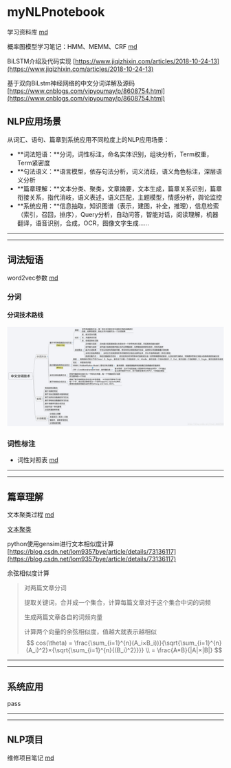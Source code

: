 # myNLPnotebook



学习资料库 [md](./mds/学习资料库.md)

概率图模型学习笔记：HMM、MEMM、CRF [md](./mds/概率图模型学习笔记：HMM、MEMM、CRF.md)

BiLSTM介绍及代码实现 [https://www.jiqizhixin.com/articles/2018-10-24-13](https://www.jiqizhixin.com/articles/2018-10-24-13)

基于双向BiLstm神经网络的中文分词详解及源码 [https://www.cnblogs.com/vipyoumay/p/8608754.html](https://www.cnblogs.com/vipyoumay/p/8608754.html)

## NLP应用场景

从词汇、语句、篇章到系统应用不同粒度上的NLP应用场景：

* **词法短语：**分词，词性标注，命名实体识别，组块分析，Term权重，Term紧密度
* **句法语义：**语言模型，依存句法分析，词义消歧，语义角色标注，深层语义分析
* **篇章理解：**文本分类、聚类，文章摘要，文本生成，篇章关系识别，篇章衔接关系，指代消岐，语义表述，语义匹配，主题模型，情感分析，舆论监控
* **系统应用：**信息抽取，知识图谱（表示，建图，补全，推理），信息检索（索引，召回，排序），Query分析，自动问答，智能对话，阅读理解，机器翻译，语音识别，合成，OCR，图像文字生成......

---

---



## 词法短语

word2vec参数 [md](./mds/word2vec.md)

### 分词

#### 分词技术路线

![分词技术](./images/中文分词技术.png)

### 词性标注

* 词性对照表 [md](./mds/汉语词性.md)

  

---

---

## 篇章理解

文本聚类过程 [md](./mds/文本聚类的过程.md)

[文本聚类](https://www.jianshu.com/p/40493f4010a9)

python使用gensim进行文本相似度计算 [https://blog.csdn.net/lom9357bye/article/details/73136117](https://blog.csdn.net/lom9357bye/article/details/73136117)

余弦相似度计算

> 对两篇文章分词
>
> 提取关键词，合并成一个集合，计算每篇文章对于这个集合中词的词频
>
> 生成两篇文章各自的词频向量
>
> 计算两个向量的余弦相似度，值越大就表示越相似
> $$
> cos(\theta) = \frac{\sum_{i=1}^{n}(A_i×B_i))}{\sqrt{\sum_{i=1}^{n}(A_i)^2}×{\sqrt{\sum_{i=1}^{n}{(B_i)^2}}}} \\ = \frac{A*B}{|A|×|B|}
> $$
> 



---

---



## 系统应用

pass



---

---

## NLP项目

维修项目笔记 [md](./mds/维修项目笔记.md)

